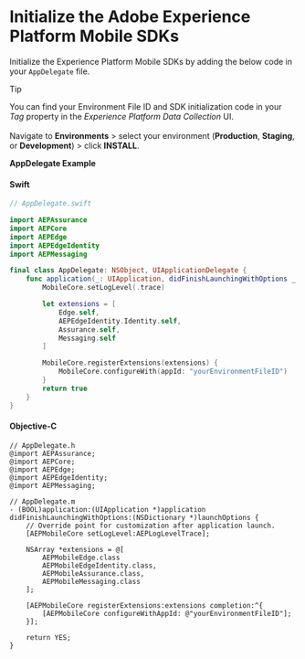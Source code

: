# Initialize the Adobe Experience Platform Mobile SDKs

Initialize the Experience Platform Mobile SDKs by adding the below code in your `AppDelegate` file.

> [!TIP]
> You can find your Environment File ID and SDK initialization code in your _Tag_ property in the _Experience Platform Data Collection_ UI. <br /><br />Navigate to **Environments** > select your environment (**Production**, **Staging**, or **Development**) > click **INSTALL**.

**AppDelegate Example**
<!-- tabs:start -->

#### **Swift**

```swift
// AppDelegate.swift

import AEPAssurance
import AEPCore
import AEPEdge
import AEPEdgeIdentity
import AEPMessaging

final class AppDelegate: NSObject, UIApplicationDelegate {
    func application(_: UIApplication, didFinishLaunchingWithOptions _: [UIApplication.LaunchOptionsKey: Any]? = nil) -> Bool {
        MobileCore.setLogLevel(.trace)

        let extensions = [
            Edge.self,                
            AEPEdgeIdentity.Identity.self,
            Assurance.self,
            Messaging.self 
        ]

        MobileCore.registerExtensions(extensions) {            
            MobileCore.configureWith(appId: "yourEnvironmentFileID")
        }
        return true
    }
}
```

#### **Objective-C**

```objc
// AppDelegate.h
@import AEPAssurance;
@import AEPCore;
@import AEPEdge;
@import AEPEdgeIdentity;
@import AEPMessaging;
```

```objc
// AppDelegate.m
- (BOOL)application:(UIApplication *)application didFinishLaunchingWithOptions:(NSDictionary *)launchOptions {
    // Override point for customization after application launch.
    [AEPMobileCore setLogLevel:AEPLogLevelTrace];
    
    NSArray *extensions = @[
        AEPMobileEdge.class        
        AEPMobileEdgeIdentity.class,
        AEPMobileAssurance.class,
        AEPMobileMessaging.class
    ];

    [AEPMobileCore registerExtensions:extensions completion:^{
        [AEPMobileCore configureWithAppId: @"yourEnvironmentFileID"];
    }];
        
    return YES;
}
```
<!-- tabs:end -->
